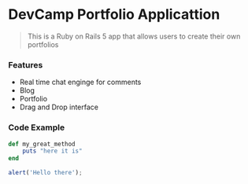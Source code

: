 # DevCamp Portfolio Applicattion

> This is a Ruby on Rails 5 app that allows users to create their own portfolios

### Features

- Real time chat enginge for comments
- Blog
- Portfolio
- Drag and Drop interface

### Code Example

```ruby
def my_great_method
    puts "here it is"
end
```

```javascript
alert('Hello there');
``` 
